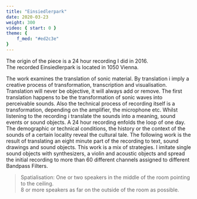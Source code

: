 ```yaml
---
title: "Einsiedlerpark"
date: 2020-03-23
weight: 300
video: { start: 0 }
theme: {
    f_med: "#ed2c3e"
}
---
```

The origin of the piece is a 24 hour recording I did in 2016.  
The recorded Einsiedlerpark is located in 1050 Vienna.

The work examines the translation of sonic material. By translation i imply a creative process of transformation, transcription and visualisation.
Translation will never be objective, it will always add or remove.
The first translation happens to be the transformation of sonic waves into perceivable sounds. Also the technical process of recording itself is a transformation, depending on the amplifier, the microphone etc.
Whilst listening to the recording i translate the sounds into a meaning, sound events or sound objects. A 24 hour recording enfolds the loop of one day.
The demographic or technical conditions, the history or the context of the sounds of a certain locality reveal the cultural tale.
The following work is the result of translating an eight minute part of the recording to text, sound drawings and sound objects.
This work is a mix of strategies. I imitate single sound objects with synthesizers, a violin and acoustic objects and spread the initial recording to more than 60 different channels assigned to different Bandpass Filters.

> Spatialisation: One or two speakers in the middle of the room pointing to the ceiling.  
8 or more speakers as far on the outside of the room as possible.

